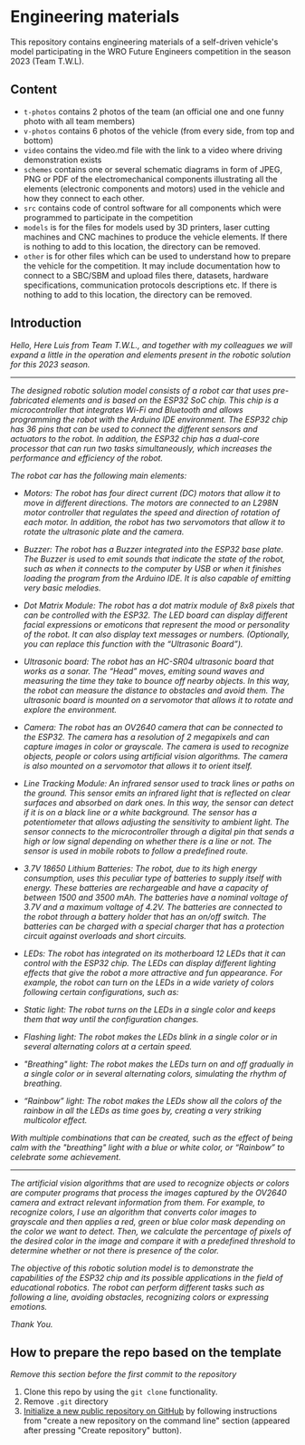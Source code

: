 Engineering materials
====

This repository contains engineering materials of a self-driven vehicle's model participating in the WRO Future Engineers competition in the season 2023 (Team T.W.L).

## Content

* `t-photos` contains 2 photos of the team (an official one and one funny photo with all team members)
* `v-photos` contains 6 photos of the vehicle (from every side, from top and bottom)
* `video` contains the video.md file with the link to a video where driving demonstration exists
* `schemes` contains one or several schematic diagrams in form of JPEG, PNG or PDF of the electromechanical components illustrating all the elements (electronic components and motors) used in the vehicle and how they connect to each other.
* `src` contains code of control software for all components which were programmed to participate in the competition
* `models` is for the files for models used by 3D printers, laser cutting machines and CNC machines to produce the vehicle elements. If there is nothing to add to this location, the directory can be removed.
* `other` is for other files which can be used to understand how to prepare the vehicle for the competition. It may include documentation how to connect to a SBC/SBM and upload files there, datasets, hardware specifications, communication protocols descriptions etc. If there is nothing to add to this location, the directory can be removed.

## Introduction

_Hello, Here Luis from Team T.W.L., and together with my colleagues we will expand a little in the operation and elements present in the robotic solution for this 2023 season._

-------------------------------------------------------------------------------------------------------------------------------------  

  

_The designed robotic solution model consists of a robot car that uses pre-fabricated elements and is based on the ESP32 SoC chip. This chip is a microcontroller that integrates Wi-Fi and Bluetooth and allows programming the robot with the Arduino IDE environment. The ESP32 chip has 36 pins that can be used to connect the different sensors and actuators to the robot. In addition, the ESP32 chip has a dual-core processor that can run two tasks simultaneously, which increases the performance and efficiency of the robot._

_The robot car has the following main elements:_

  
  

   -   _Motors: The robot has four direct current (DC) motors that allow it to move in different directions. The motors are connected to an L298N motor controller that regulates the speed and direction of rotation of each motor. In addition, the robot has two servomotors that allow it to rotate the ultrasonic plate and the camera._  

  

   

   -   _Buzzer: The robot has a Buzzer integrated into the ESP32 base plate. The Buzzer is used to emit sounds that indicate the state of the robot, such as when it connects to the computer by USB or when it finishes loading the program from the Arduino IDE. It is also capable of emitting very basic melodies._

  

 

   -   _Dot Matrix Module: The robot has a dot matrix module of 8x8 pixels that can be controlled with the ESP32. The LED board can display different facial expressions or emoticons that represent the mood or personality of the robot. It can also display text messages or numbers. (Optionally, you can replace this function with the “Ultrasonic Board”)._ 

  

 

   -   _Ultrasonic board: The robot has an HC-SR04 ultrasonic board that works as a sonar. The “Head” moves, emiting sound waves and measuring the time they take to bounce off nearby objects. In this way, the robot can measure the distance to obstacles and avoid them. The ultrasonic board is mounted on a servomotor that allows it to rotate and explore the environment._  
  

  

   -   _Camera: The robot has an OV2640 camera that can be connected to the ESP32. The camera has a resolution of 2 megapixels and can capture images in color or grayscale. The camera is used to recognize objects, people or colors using artificial vision algorithms. The camera is also mounted on a servomotor that allows it to orient itself._  

  
  

   -   _Line Tracking Module: An infrared sensor used to track lines or paths on the ground. This sensor emits an infrared light that is reflected on clear surfaces and absorbed on dark ones. In this way, the sensor can detect if it is on a black line or a white background. The sensor has a potentiometer that allows adjusting the sensitivity to ambient light. The sensor connects to the microcontroller through a digital pin that sends a high or low signal depending on whether there is a line or not. The sensor is used in mobile robots to follow a predefined route._  

  


   -   _3.7V 18650 Lithium Batteries: The robot, due to its high energy consumption, uses this peculiar type of batteries to supply itself with energy. These batteries are rechargeable and have a capacity of between 1500 and 3500 mAh. The batteries have a nominal voltage of 3.7V and a maximum voltage of 4.2V. The batteries are connected to the robot through a battery holder that has an on/off switch. The batteries can be charged with a special charger that has a protection circuit against overloads and short circuits._  


  

   -   _LEDs: The robot has integrated on its motherboard 12 LEDs that it can control with the ESP32 chip. The LEDs can display different lighting effects that give the robot a more attractive and fun appearance. For example, the robot can turn on the LEDs in a wide variety of colors following certain configurations, such as:_  

  
  - _Static light: The robot turns on the LEDs in a single color and keeps them that way until the configuration changes._  

  - _Flashing light: The robot makes the LEDs blink in a single color or in several alternating colors at a certain speed._ 

  - _"Breathing" light: The robot makes the LEDs turn on and off gradually in a single color or in several alternating colors, simulating the rhythm of breathing._  

  - _“Rainbow” light: The robot makes the LEDs show all the colors of the rainbow in all the LEDs as time goes by, creating a very striking multicolor effect._  


_With multiple combinations that can be created, such as the effect of being calm with the "breathing" light with a blue or white color, or “Rainbow” to celebrate some achievement._

  

----------------------------------------------------------------------------------------------------------------------------------------

_The artificial vision algorithms that are used to recognize objects or colors are computer programs that process the images captured by the OV2640 camera and extract relevant information from them. For example, to recognize colors, I use an algorithm that converts color images to grayscale and then applies a red, green or blue color mask depending on the color we want to detect. Then, we calculate the percentage of pixels of the desired color in the image and compare it with a predefined threshold to determine whether or not there is presence of the color._

  
_The objective of this robotic solution model is to demonstrate the capabilities of the ESP32 chip and its possible applications in the field of educational robotics. The robot can perform different tasks such as following a line, avoiding obstacles, recognizing colors or expressing emotions._

_Thank You._

## How to prepare the repo based on the template

_Remove this section before the first commit to the repository_

1. Clone this repo by using the `git clone` functionality.
2. Remove `.git` directory
3. [Initialize a new public repository on GitHub](https://github.com/new) by following instructions from "create a new repository on the command line" section (appeared after pressing "Create repository" button).
